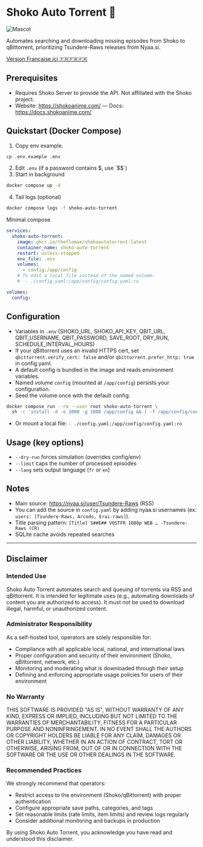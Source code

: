 # Shoko Auto Torrent 🎐

![Mascot](https://files.catbox.moe/0ydja8.jpg)

Automates searching and downloading missing episodes from Shoko to qBittorrent, prioritizing Tsundere-Raws releases from Nyaa.si.

[Version Française ici 🇫🇷🇫🇷🇫🇷](README.fr.md)

## Prerequisites
- Requires Shoko Server to provide the API. Not affiliated with the Shoko project.
- Website: https://shokoanime.com/ — Docs: https://docs.shokoanime.com/

## Quickstart (Docker Compose)
1) Copy env example.
```bash
cp .env.example .env
```
2) Edit `.env` (if a password contains $, use `$$`)
3) Start in background
```bash
docker compose up -d
```
4) Tail logs (optional)
```bash
docker compose logs -f shoko-auto-torrent
```

Minimal compose
```yaml
services:
  shoko-auto-torrent:
    image: ghcr.io/theflomax/shokoautotorrent:latest
    container_name: shoko-auto-torrent
    restart: unless-stopped
    env_file: .env
    volumes:
      - config:/app/config
    # To edit a local file instead of the named volume:
    #  - ./config.yaml:/app/config/config.yaml:ro

volumes:
  config:
```

## Configuration
- Variables in `.env` (SHOKO_URL, SHOKO_API_KEY, QBIT_URL, QBIT_USERNAME, QBIT_PASSWORD, SAVE_ROOT, DRY_RUN, SCHEDULE_INTERVAL_HOURS)
- If your qBittorrent uses an invalid HTTPS cert, set `qbittorrent.verify_cert: false` and/or `qbittorrent.prefer_http: true` in config.yaml.
- A default config is bundled in the image and reads environment variables.
- Named volume `config` (mounted at `/app/config`) persists your configuration.
- Seed the volume once with the default config:
```bash
docker compose run --rm --user root shoko-auto-torrent \
  sh -c 'install -d -o 1000 -g 1000 /app/config && [ -f /app/config/config.yaml ] || install -o 1000 -g 1000 -m 644 /app/config.yaml /app/config/config.yaml'
```
- Or mount a local file: `- ./config.yaml:/app/config/config.yaml:ro`

## Usage (key options)
- `--dry-run` forces simulation (overrides config/env)
- `--limit` caps the number of processed episodes
- `--lang` sets output language (`fr` or `en`)

## Notes
- Main source: https://nyaa.si/user/Tsundere-Raws (RSS)
- You can add the source in `config.yaml` by adding nyaa.si usernames (ex: `users: [Tsundere-Raws, Arcedo, Erai-raws]`).
- Title parsing pattern: `[Title] S##E## VOSTFR 1080p WEB … -Tsundere-Raws (CR)`
- SQLite cache avoids repeated searches

---

## Disclaimer

### Intended Use

Shoko Auto Torrent automates search and queuing of torrents via RSS and qBittorrent.
It is intended for legitimate uses (e.g., automating downloads of content you are authorized to access). It must not be used to download illegal, harmful, or unauthorized content.

### Administrator Responsibility

As a self-hosted tool, operators are solely responsible for:

- Compliance with all applicable local, national, and international laws
- Proper configuration and security of their environment (Shoko, qBittorrent, network, etc.)
- Monitoring and moderating what is downloaded through their setup
- Defining and enforcing appropriate usage policies for users of their environment

### No Warranty

THIS SOFTWARE IS PROVIDED "AS IS", WITHOUT WARRANTY OF ANY KIND, EXPRESS OR IMPLIED, INCLUDING BUT NOT LIMITED TO THE WARRANTIES OF MERCHANTABILITY, FITNESS FOR A PARTICULAR PURPOSE AND NONINFRINGEMENT. IN NO EVENT SHALL THE AUTHORS OR COPYRIGHT HOLDERS BE LIABLE FOR ANY CLAIM, DAMAGES OR OTHER LIABILITY, WHETHER IN AN ACTION OF CONTRACT, TORT OR OTHERWISE, ARISING FROM, OUT OF OR IN CONNECTION WITH THE SOFTWARE OR THE USE OR OTHER DEALINGS IN THE SOFTWARE.

### Recommended Practices

We strongly recommend that operators:

- Restrict access to the environment (Shoko/qBittorrent) with proper authentication
- Configure appropriate save paths, categories, and tags
- Set reasonable limits (rate limits, item limits) and review logs regularly
- Consider additional monitoring and backups in production

By using Shoko Auto Torrent, you acknowledge you have read and understood this disclaimer.
